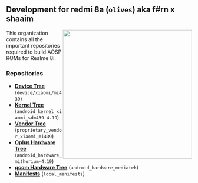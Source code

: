 ## Development for redmi 8a (`olives`) aka f#rn x shaaim
<img align="right" width="350" height="350" src="https://images.app.goo.gl/pTaKnuz7nwPFjNXi9">

This organization contains all the important repositories required to build AOSP ROMs for Realme 8i.

### Repositories
* [**Device Tree**](https://github.com/Gtajisan/device/xiaomi/mi439) (`device/xiaomi/mi439`)
* [**Kernel Tree**](https://github.com/Jprimero15/android_kernel_xiaomi_sdm439-4.19) (`android_kernel_xiaomi_sdm439-4.19`)
* [**Vendor Tree**](https://github.com/LOLZKERNEL/proprietary_vendor_xiaomi_mi439-4.19) (`proprietary_vendor_xiaomi_mi439`)
* [**Oplus Hardware Tree**](https://github.com/MI439-CLO/android_hardware_mithorium-4.19) (`android_hardware_mithorium-4.19`)
* [**qcom Hardware Tree**](https://github.com/realme-mt6781-dev/android_hardware_mediatek) (`android_hardware_mediatek`)
* [**Manifests**](https://github.com/Gtajisan/local_manifests_clo) (`local_manifests`)
